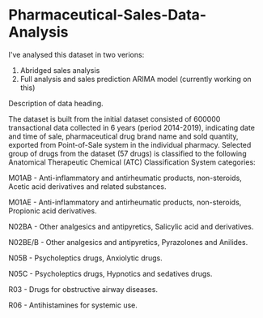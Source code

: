 # Pharmaceutical-Sales-Data-Analysis

I've analysed this dataset in two verions:

1. Abridged sales analysis
2. Full analysis and sales prediction ARIMA model (currently working on this)

Description of data heading.

The dataset is built from the initial dataset consisted of 600000 transactional data collected in 6 years (period 2014-2019), indicating date and time of sale, pharmaceutical drug brand name and sold quantity, exported from Point-of-Sale system in the individual pharmacy. Selected group of drugs from the dataset (57 drugs) is classified to the following Anatomical Therapeutic Chemical (ATC) Classification System categories:

M01AB - Anti-inflammatory and antirheumatic products, non-steroids, Acetic acid derivatives and related substances.

M01AE - Anti-inflammatory and antirheumatic products, non-steroids, Propionic acid derivatives.

N02BA - Other analgesics and antipyretics, Salicylic acid and derivatives.

N02BE/B - Other analgesics and antipyretics, Pyrazolones and Anilides.

N05B - Psycholeptics drugs, Anxiolytic drugs.

N05C - Psycholeptics drugs, Hypnotics and sedatives drugs.

R03 - Drugs for obstructive airway diseases.

R06 - Antihistamines for systemic use.
